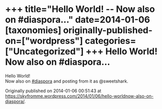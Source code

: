 +++
title="Hello World! -- Now also on #diaspora..."
date=2014-01-06
[taxonomies]
originally-published-on=["wordpress"]
categories=["Uncategorized"]
+++
Hello World!
Now also on #diaspora...
=====================================

<p>Hello World!<br>
Now also on <a href="/tags/diaspora" class="tag">#diaspora</a> and posting from it as @sweetshark.</p>

Originally published on 2014-01-06 00:51:43 at https://skyfromme.wordpress.com/2014/01/06/hello-worldnow-also-on-diaspora/.
